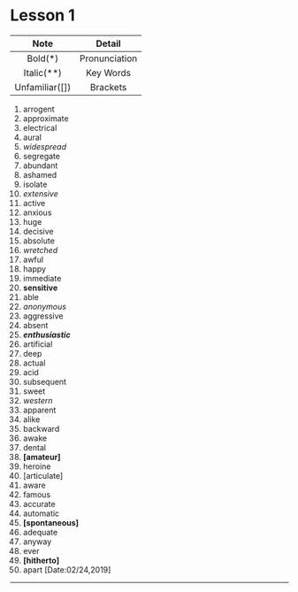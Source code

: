 # Lesson 1

Note|Detail
:---:|:---:
Bold(\*)|Pronunciation
Italic(\**)|Key Words
Unfamiliar(\[])|Brackets

1. arrogent
2. approximate
3. electrical
4. aural
5. *widespread*
6. segregate
7. abundant
8. ashamed
9. isolate
10. *extensive*
11. active
12. anxious
13. huge
14. decisive
15. absolute
16. *wretched*
17. awful
18. happy
19. immediate
20. **sensitive**
21. able
22. *anonymous*
23. aggressive
24. absent
25. ***enthusiastic***
26. artificial
27. deep
28. actual
29. acid
30. subsequent
31. sweet
32. *western*
33. apparent
34. alike
35. backward
36. awake
37. dental
38. **[amateur]**
39. heroine
40. [articulate]
41. aware
42. famous
43. accurate
44. automatic
45. **[spontaneous]**
46. adequate
47. anyway
48. ever
49. **[hitherto]**
50. apart
[Date:02/24,2019]
---
